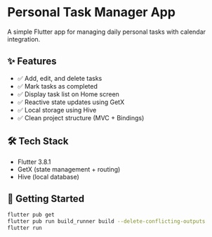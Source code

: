 # Personal Task Manager App

A simple Flutter app for managing daily personal tasks with calendar integration.

## ✨ Features

- ✅ Add, edit, and delete tasks
- ✅ Mark tasks as completed
- ✅ Display task list on Home screen
- ✅ Reactive state updates using GetX
- ✅ Local storage using Hive
- ✅ Clean project structure (MVC + Bindings)

## 🛠 Tech Stack

- Flutter 3.8.1
- GetX (state management + routing)
- Hive (local database)


## 🚀 Getting Started

```bash
flutter pub get
flutter pub run build_runner build --delete-conflicting-outputs
flutter run
